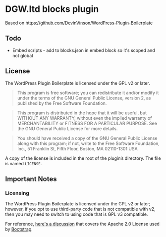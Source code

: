 # DGW.ltd blocks plugin

Based on https://github.com/DevinVinson/WordPress-Plugin-Boilerplate

## Todo

 - Embed scripts - add to blocks.json in embed block so it's scoped and not global
 
## License

The WordPress Plugin Boilerplate is licensed under the GPL v2 or later.

> This program is free software; you can redistribute it and/or modify it under the terms of the GNU General Public License, version 2, as published by the Free Software Foundation.

> This program is distributed in the hope that it will be useful, but WITHOUT ANY WARRANTY; without even the implied warranty of MERCHANTABILITY or FITNESS FOR A PARTICULAR PURPOSE. See the GNU General Public License for more details.

> You should have received a copy of the GNU General Public License along with this program; if not, write to the Free Software Foundation, Inc., 51 Franklin St, Fifth Floor, Boston, MA 02110-1301 USA

A copy of the license is included in the root of the plugin’s directory. The file is named `LICENSE`.

## Important Notes

### Licensing

The WordPress Plugin Boilerplate is licensed under the GPL v2 or later; however, if you opt to use third-party code that is not compatible with v2, then you may need to switch to using code that is GPL v3 compatible.

For reference, [here's a discussion](http://make.wordpress.org/themes/2013/03/04/licensing-note-apache-and-gpl/) that covers the Apache 2.0 License used by [Bootstrap](http://twitter.github.io/bootstrap/).
